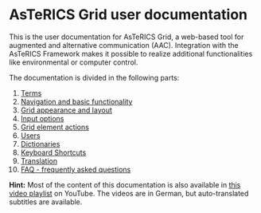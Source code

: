 # AsTeRICS Grid user documentation

This is the user documentation for AsTeRICS Grid, a web-based tool for augmented and alternative communication (AAC). Integration with the AsTeRICS Framework makes it possible to realize additional functionalities like environmental or computer control.

The documentation is divided in the following parts:

1. [Terms](01_terms.md)
1. [Navigation and basic functionality](02_navigation.md)
1. [Grid appearance and layout](03_appearance_layout.md)
1. [Input options](04_input_options.md)
1. [Grid element actions](05_actions.md)
1. [Users](06_users.md)
1. [Dictionaries](07_dictionaries.md)
1. [Keyboard Shortcuts](08_keyboard_shortcuts.md)
1. [Translation](09_translation.md)
1. [FAQ - frequently asked questions](10_faq.md)

**Hint:** Most of the content of this documentation is also available in [this video playlist](https://www.youtube.com/playlist?list=PL0UXHkT03dGrIHldlEKR0ZWfNMkShuTNz) on YouTube. The videos are in German, but auto-translated subtitles are available.
